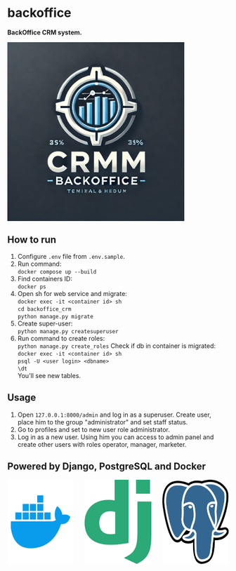 # backoffice
**BackOffice CRM system.**

<div style="display: flex; justify-content: space-between;">
    <img src="./images/logo.png" alt="Image 1" style="width: 80%;"/>
</div>

## How to run
1. Configure `.env` file from `.env.sample`.<br/>
2. Run command:<br/>
`docker compose up --build`<br/>
3. Find containers ID:<br/>
`docker ps`<br/>
4. Open sh for web service and migrate:<br/>
`docker exec -it <container id> sh`<br/>
`cd backoffice_crm`<br/>
`python manage.py migrate`<br/>
5. Create super-user:<br/>
`python manage.py createsuperuser`
6. Run command to create roles:<br/>
`python manage.py create_roles`
Check if db in container is migrated:<br/>
`docker exec -it <container id> sh`<br/>
`psql -U <user login> <dbname>`<br/>
`\dt`<br/>
You'll see new tables.
## Usage
1. Open `127.0.0.1:8000/admin` and log in as a superuser. Create user, place him to the group "administrator" and set staff status.
2. Go to profiles and set to new user role administrator. 
3. Log in as a new user. Using him you can access to admin panel and create other users with roles operator, manager, marketer.
## Powered by Django, PostgreSQL and Docker
<div style="display: flex; justify-content: space-between;">
    <img src="./images/docker.webp" alt="Image 1" style="width: 30%;"/>
    <img src="./images/django.png" alt="Image 2" style="width: 30%;"/>
    <img src="./images/postgres.png" alt="Image 3" style="width: 30%;"/>
</div>
